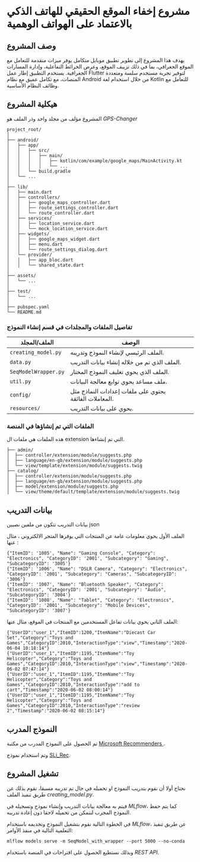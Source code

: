 &#x202b;

# مشروع إخفاء الموقع الحقيقي للهاتف الذكي بالاعتماد على الهواتف الوهمية

## وصف المشروع

يهدف هذا المشروع إلى تطوير تطبيق موبايل متكامل يوفر ميزات متقدمة للتعامل مع الموقع الجغرافي، بما في ذلك تزييف الموقع، وعرض الخرائط التفاعلية، وإدارة المسارات الجغرافية. يستخدم التطبيق إطار عمل Flutter لتوفير تجربة مستخدم سلسة ومتعددة المنصات، مع تكامل عميق مع نظام Android من خلال استخدام لغة Kotlin للتعامل مع وظائف النظام الأساسية.

## هيكلية المشروع

المشروع مؤلف من مجلد واحد وذر الملف هو *GPS-Changer*

```
project_root/
│
├── android/
│   ├── app/
│   │   ├── src/
│   │   │   ├── main/
│   │   │   │   ├── kotlin/com/example/google_maps/MainActivity.kt
│   │   │   │   └── ... 
│   │   └── build.gradle
│   └── ... 
│
├── lib/
│   ├── main.dart
│   ├── controllers/
│   │   ├── google_maps_controller.dart
│   │   ├── route_settings_controller.dart
│   │   └── route_controller.dart
│   ├── services/
│   │   ├── location_service.dart
│   │   └── mock_location_service.dart
│   ├── widgets/
│   │   ├── google_maps_widget.dart
│   │   ├── menu.dart
│   │   └── route_settings_dialog.dart
│   └── provider/
│   │   ├── app_bloc.dart
│   │   └── shared_state.dart
│
├── assets/
│   └── ...
│
├── test/
│   └── ...
│
├── pubspec.yaml
└── README.md
```

### تفاصيل الملفات والمجلدات في قسم إنشاء النموذج

| الملف/المجلد         | الوصف                                                  |
| -------------------- | ------------------------------------------------------ |
| `creating_model.py`  | الملف الرئيسي لإنشاء النموذج وتدريبه.                  |
| `data.py`            | الملف الذي تم من خلاله إنشاء بيانات التدريب.           |
| `SeqModelWrapper.py` | الملف الذي يحوي تغليف النموذج المختار.                 |
| `util.py`            | ملف مساعد يحوي توابع معالجة البيانات.                  |
| `config/`            | يحتوي على ملفات إعدادات النماذج مثل المعاملات الفائقة. |
| `resources/`         | يحوي على بيانات التدريب.                               |

### الملفات التي تم إنشاؤها في المنصة

هذه الملفات هي ملفات ال extension التي تم إنشاءها.

```
├── admin/
│  ├── controller/extension/module/suggests.php
│  ├── language/en-gb/extension/module/suggests.php
│  └── view/template/extension/module/suggests.twig
├── catalog/
│  ├── controller/extension/module/suggests.php
│  ├── language/en-gb/extension/module/suggests.php
│  ├── model/extension/module/suggests.php
│  └── view/theme/default/template/extension/module/suggests.twig
```

## بيانات التدريب

بيانات التدريب تتكون من ملفين نصيين json

الملف الأول يحوي معلومات عامة عن المنتجات التي يوفرها المتجر الالكتروني ، مثال عنها :

```
{"ItemID": '1005', "Name": "Gaming Console", "Category": "Electronics", "CategoryID": '2001', "Subcategory": "Gaming", "SubcategoryID": '3005'}
{"ItemID": '1006', "Name": "DSLR Camera", "Category": "Electronics", "CategoryID": '2001', "Subcategory": "Cameras", "SubcategoryID": '3006'}
{"ItemID": '1007', "Name": "Bluetooth Speaker", "Category": "Electronics", "CategoryID": '2001', "Subcategory": "Audio", "SubcategoryID": '3004'}
{"ItemID": '1008', "Name": "Tablet", "Category": "Electronics", "CategoryID": '2001', "Subcategory": "Mobile Devices", "SubcategoryID": '3007'}
```

الملف الثاني يحوي بيانات تفاعل المستخدمين مع المنتجات في الموقع، مثال عنها:

```
{"UserID":"user_1","ItemID":1200,"ItemName":"Diecast Car Set","Category":"Toys and Games","CategoryID":2010,"InteractionType":"view","Timestamp":"2020-06-04 10:18:14"}
{"UserID":"user_1","ItemID":1195,"ItemName":"Toy Helicopter","Category":"Toys and Games","CategoryID":2010,"InteractionType":"view","Timestamp":"2020-06-02 07:47:14"}
{"UserID":"user_1","ItemID":1195,"ItemName":"Toy Helicopter","Category":"Toys and Games","CategoryID":2010,"InteractionType":"add to cart","Timestamp":"2020-06-02 08:00:14"}
{"UserID":"user_1","ItemID":1195,"ItemName":"Toy Helicopter","Category":"Toys and Games","CategoryID":2010,"InteractionType":"review 2","Timestamp":"2020-06-02 08:15:14"}
```

## النموذج المدرب

تم الحصول على النموذج المدرب من مكتبة [Microsoft Recommenders ](https://github.com/recommenders-team/recommenders).

وتم استخدام نموذج [SLi_Rec](https://github.com/recommenders-team/recommenders/blob/main/examples/00_quick_start/sequential_recsys_amazondataset.ipynb).

## تشغيل المشروع

نحتاج أولا أن نقوم بتدريب النموذج او تحميله في حال تم تدريبه مسبقا، نقوم بذلك عن طريق تنفيذ الملف _creating_model.py_.

فيتم به معالجة بيانات التدريب وإنشاء نموذج وتسجيله في _MLflow_، كما يتم حفظ النموذج المجرب لنتمكن من تحميله لاحقا دون إعادة تدريبه.

في الخطوة التالية نقوم بتشغيل النموذج وتخديمه باستخدام _MLflow_، عن طريق تنفيذ التعلمية التالية في منفذ الأوامر:

```
mlflow models serve -m SeqModel_with_wrapper --port 5000 --no-conda
```

وبذلك نستطيع الحصول على اقتراحات في المنصة باستخدام _REST API_.
